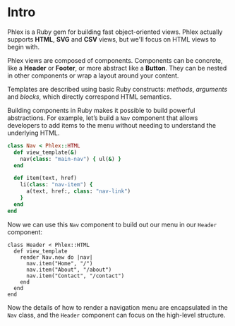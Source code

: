 # Intro

Phlex is a Ruby gem for building fast object-oriented views. Phlex actually supports **HTML**, **SVG** and **CSV** views, but we'll focus on HTML views to begin with.

Phlex views are composed of components. Components can be concrete, like a **Header** or **Footer**, or more abstract like a **Button**. They can be nested in other components or wrap a layout around your content.

Templates are described using basic Ruby constructs: _methods_, _arguments_ and _blocks_, which directly correspond HTML semantics.

Building components in Ruby makes it possible to build powerful abstractions. For example, let’s build a `Nav` component that allows developers to add items to the menu without needing to understand the underlying HTML.

```ruby
class Nav < Phlex::HTML
  def view_template(&)
    nav(class: "main-nav") { ul(&) }
  end

  def item(text, href)
    li(class: "nav-item") {
      a(text, href:, class: "nav-link")
    }
  end
end
```

Now we can use this `Nav` component to build out our menu in our `Header` component:

```ruby{3-7}
class Header < Phlex::HTML
  def view_template
    render Nav.new do |nav|
      nav.item("Home", "/")
      nav.item("About", "/about")
      nav.item("Contact", "/contact")
    end
  end
end
```

Now the details of how to render a navigation menu are encapsulated in the `Nav` class, and the `Header` component can focus on the high-level structure.
